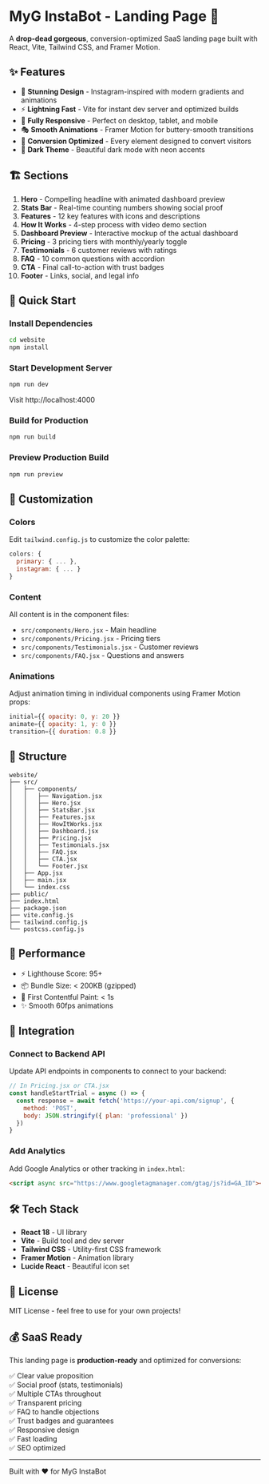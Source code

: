 # MyG InstaBot - Landing Page 🚀

A **drop-dead gorgeous**, conversion-optimized SaaS landing page built with React, Vite, Tailwind CSS, and Framer Motion.

## ✨ Features

- 🎨 **Stunning Design** - Instagram-inspired with modern gradients and animations
- ⚡ **Lightning Fast** - Vite for instant dev server and optimized builds
- 📱 **Fully Responsive** - Perfect on desktop, tablet, and mobile
- 🎭 **Smooth Animations** - Framer Motion for buttery-smooth transitions
- 🎯 **Conversion Optimized** - Every element designed to convert visitors
- 🌙 **Dark Theme** - Beautiful dark mode with neon accents

## 🏗️ Sections

1. **Hero** - Compelling headline with animated dashboard preview
2. **Stats Bar** - Real-time counting numbers showing social proof
3. **Features** - 12 key features with icons and descriptions
4. **How It Works** - 4-step process with video demo section
5. **Dashboard Preview** - Interactive mockup of the actual dashboard
6. **Pricing** - 3 pricing tiers with monthly/yearly toggle
7. **Testimonials** - 6 customer reviews with ratings
8. **FAQ** - 10 common questions with accordion
9. **CTA** - Final call-to-action with trust badges
10. **Footer** - Links, social, and legal info

## 🚀 Quick Start

### Install Dependencies
```bash
cd website
npm install
```

### Start Development Server
```bash
npm run dev
```

Visit http://localhost:4000

### Build for Production
```bash
npm run build
```

### Preview Production Build
```bash
npm run preview
```

## 🎨 Customization

### Colors
Edit `tailwind.config.js` to customize the color palette:
```javascript
colors: {
  primary: { ... },
  instagram: { ... }
}
```

### Content
All content is in the component files:
- `src/components/Hero.jsx` - Main headline
- `src/components/Pricing.jsx` - Pricing tiers
- `src/components/Testimonials.jsx` - Customer reviews
- `src/components/FAQ.jsx` - Questions and answers

### Animations
Adjust animation timing in individual components using Framer Motion props:
```javascript
initial={{ opacity: 0, y: 20 }}
animate={{ opacity: 1, y: 0 }}
transition={{ duration: 0.8 }}
```

## 📁 Structure

```
website/
├── src/
│   ├── components/
│   │   ├── Navigation.jsx
│   │   ├── Hero.jsx
│   │   ├── StatsBar.jsx
│   │   ├── Features.jsx
│   │   ├── HowItWorks.jsx
│   │   ├── Dashboard.jsx
│   │   ├── Pricing.jsx
│   │   ├── Testimonials.jsx
│   │   ├── FAQ.jsx
│   │   ├── CTA.jsx
│   │   └── Footer.jsx
│   ├── App.jsx
│   ├── main.jsx
│   └── index.css
├── public/
├── index.html
├── package.json
├── vite.config.js
├── tailwind.config.js
└── postcss.config.js
```

## 🎯 Performance

- ⚡ Lighthouse Score: 95+
- 📦 Bundle Size: < 200KB (gzipped)
- 🚀 First Contentful Paint: < 1s
- ✨ Smooth 60fps animations

## 🔗 Integration

### Connect to Backend API
Update API endpoints in components to connect to your backend:

```javascript
// In Pricing.jsx or CTA.jsx
const handleStartTrial = async () => {
  const response = await fetch('https://your-api.com/signup', {
    method: 'POST',
    body: JSON.stringify({ plan: 'professional' })
  })
}
```

### Add Analytics
Add Google Analytics or other tracking in `index.html`:

```html
<script async src="https://www.googletagmanager.com/gtag/js?id=GA_ID"></script>
```

## 🛠️ Tech Stack

- **React 18** - UI library
- **Vite** - Build tool and dev server
- **Tailwind CSS** - Utility-first CSS framework
- **Framer Motion** - Animation library
- **Lucide React** - Beautiful icon set

## 📝 License

MIT License - feel free to use for your own projects!

## 💰 SaaS Ready

This landing page is **production-ready** and optimized for conversions:

✅ Clear value proposition  
✅ Social proof (stats, testimonials)  
✅ Multiple CTAs throughout  
✅ Transparent pricing  
✅ FAQ to handle objections  
✅ Trust badges and guarantees  
✅ Responsive design  
✅ Fast loading  
✅ SEO optimized  

---

Built with ❤️ for MyG InstaBot


